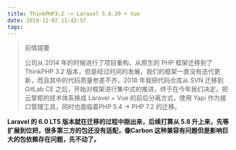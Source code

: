 ```yaml
---
title: ThinkPHP3.2 -> Laravel 5.8.29 + Vue
date: 2019-11-02 11:42:57
tags:
---
```


> 前情提要
>
> 公司从 2014 年的时候进行了项目重构，从原生的 PHP 框架迁移到了 ThinkPHP 3.2 版本，但是经过时间的发展，我们的框架一直没有迭代更新，而且其中的代码质量参差不齐，2018 年我把代码仓库从 SVN 迁移到 GitLab CE 之后，开始对框架进行集中式的推进，终于在今年我们决定，把云掌柜的技术体系换成 Laravel + Vue 的前后分离方式，使用 Yapi 作为接口管理工具，同时也面临着PHP 5.4 -> PHP 7.2 的迁移。

**Laravel 的 6.0 LTS 版本就在迁移的过程中刚出来，后续打算从 5.8 升上来，先等扩展到位把，很多第三方的包还没有适配，像Carbon 这种兼容有问题但是影响巨大的包依赖存在问题，先不动了。**


